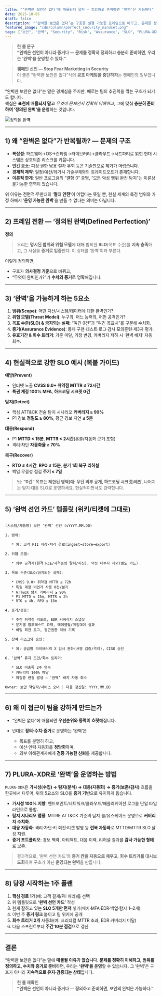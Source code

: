 ```yaml
---
title: "‘완벽한 보안은 없다’에 매몰되지 말자 — 정의하고 준비하면 ‘완벽’은 가능하다"
date: 2025-10-05
draft: false
description: "‘완벽한 보안은 없다’는 구호를 실행 가능한 프레임으로 바꾸고, 문제를 정확히 정의·준비하여 범위 내 ‘완벽’을 운영하는 방법을 정리합니다. PLURA‑XDR 기반의 증거 중심 접근과 ‘완벽 선언 카드’ 템플릿을 제공합니다."
featured_image: "cdn/column/perfect_security_mindset.png"
tags: ["보안", "완벽", "Security", "Risk", "Assurance", "SLO", "PLURA-XDR"]
---
```


> **한 줄 문구**  
> **“완벽은 선언이 아니라 증거다 — 문제를 정확히 정의하고 충분히 준비하면, 우리는 ‘완벽’을 운영할 수 있다.”**

> **캠페인 선언 — Stop Fear Marketing in Security**  
> 이 글은 “완벽한 보안은 없다”식의 **공포 마케팅을 중단하자**는 캠페인의 일부입니다.

“완벽한 보안은 없다”는 말은 경계심을 주지만, 때로는 팀의 추진력을 꺾는 구호가 되기도 합니다.  
핵심은 **표현에 매몰되지 말고** *무엇이 문제인지 정확히 이해하고*, 그에 맞춰 **충분히 준비하여 ‘정의된 완벽’을 운영**하는 것입니다.

![정의된 완벽](https://blog.plura.io/cdn/column/perfect_security_mindset.png)

<!--more-->

---

## 1) 왜 “완벽은 없다”가 반복될까? — 문제의 구조

* **복잡성**: 하드웨어→OS→런타임→라이브러리→클라우드→서드파티로 얽힌 현대 시스템은 상호의존 리스크를 키웁니다.
* **인간 요소**: 피싱·권한 남용·절차 우회 등은 기술만으로 제거가 어렵습니다.
* **경제적 제약**: 일정/예산/레거시 기술부채와의 트레이드오프가 존재합니다.
* **이론적 한계**: 일반 프로그램의 “결함 0” 증명, “모든 악성 행위 완전 탐지”는 이론상 불가능한 영역이 있습니다.

위 이유는 전면적·무한대의 ‘**절대 안전**’이 어렵다는 뜻일 뿐, 현실 세계의 특정 범위와 가정 하에서 ‘**운영 가능한 완벽**’을 만들 수 없다는 의미는 아닙니다.

---

## 2) 프레임 전환 — ‘정의된 완벽(Defined Perfection)’

**정의**

> 우리는 **명시된 범위와 위협 모델**에 대해 합의한 **SLO**(목표 수준)를 **지속 충족**하고, 그 사실을 **증거로 입증**한다. 이 상태를 ‘완벽’이라 부른다.

이렇게 정의하면,

* 구호가 **의사결정 기준**으로 바뀌고,  
* “무엇이 완벽인가?”가 **수치와 증거**로 명확해집니다.

---

## 3) ‘완벽’을 가능하게 하는 5요소

1. **범위(Scope)**: 어떤 자산/시스템/데이터에 대한 완벽인가?
2. **위협 모델(Threat Model)**: 누구의, 어느 능력의, 어떤 공격인가?
3. **목표 수준(SLO) & 금지되는 실패**: “여긴 0건”과 “여긴 목표치”를 구분해 수치화.
4. **증거(Assurance Evidence)**: 통제 구현·테스트·로그·감사·모의훈련·제3자 평가.
5. **유효기간 & 회수 트리거**: 기준 미달, 가정 변경, 커버리지 저하 시 ‘완벽 배지’ 자동 회수.

---

## 4) 현실적으로 강한 SLO 예시 (복붙 가이드)

**예방(Prevent)**

* 인터넷 노출 **CVSS 9.0+ 취약점 MTTR ≤ 72시간**
* **특권 계정 100% MFA**, **하드코딩 시크릿 0건**

**탐지(Detect)**

* 핵심 ATT&CK 전술 탐지 시나리오 **커버리지 ≥ 90%**
* P1 경보 **정밀도 ≥ 80%**, 평균 경보 지연 **≤ 5분**

**대응(Respond)**

* P1 **MTTD ≤ 15분**, **MTTR ≤ 2시간**(온콜/자동화 근거 포함)
* 격리·차단 **자동화율 ≥ 70%**

**복구(Recover)**

* **RTO ≤ 4시간**, **RPO ≤ 15분**, **분기 1회 복구 리허설**
* 백업 무결성 점검 **주기 ≤ 7일**

> 팁: **“0건” 목표는 제한된 영역(예: 무단 외부 공개, 하드코딩 시크릿)에만**, 나머지는 탐지·대응 SLO로 운영하세요. 현실적이면서도 강력합니다.

---

## 5) ‘완벽 선언 카드’ 템플릿 (위키/티켓에 그대로)

```

[시스템/제품명] 보안 ‘완벽’ 선언 (vYYYY.MM.DD)

1. 범위:

   * 예: 고객 PII 저장·처리 경로(ingest→store→export)

2. 위협 모델:

   * 외부 공격자(원격 RCE/자격증명 탈취/피싱), 악성 내부자 제외(별도 카드)

3. 목표 수준(SLO/금지되는 실패):

   * CVSS 9.0+ 취약점 MTTR ≤ 72h
   * 특권 계정 비인가 사용 0건/분기
   * ATT&CK 탐지 커버리지 ≥ 90%
   * P1 MTTD ≤ 15m, MTTR ≤ 2h
   * RTO ≤ 4h, RPO ≤ 15m

4. 증거/검증:

   * 주간 취약점 리포트, EDR 커버리지 스냅샷
   * 분기별 침투테스트 요약, 테이블탑/게임데이 결과
   * 비밀 회전 로그, 접근권한 리뷰 기록

5. 잔여 리스크와 승인:

   * 예: 공급망 라이브러리 X 임시 완화(서명 검증/격리), CISO 승인

6. ‘완벽’ 유지 조건/회수 트리거:

   * SLO 미충족 2주 연속
   * 커버리지 100% 미달
   * 미검증 변경 발생 → ‘완벽’ 배지 자동 회수

Owner: 보안 책임자/서비스 오너 | 다음 갱신일: YYYY.MM.DD

```

---

## 6) 왜 이 접근이 팀을 강하게 만드는가

* “완벽은 없다”에 매몰되면 **우선순위와 동력이 흐릿**해집니다.
* 반대로 **정의·수치·증거**로 운영하는 ‘완벽’은

  * 목표를 분명히 하고,
  * 예산·인력·자동화를 **정당화**하며,
  * 외부 이해관계자에게 **검증 가능한 신뢰**를 제공합니다.

---

## 7) PLURA‑XDR로 ‘완벽’을 운영하는 방법

`PLURA‑XDR`은 **가시성(수집) → 탐지(분석) → 대응(자동화) → 증거(보존/감사)** 흐름을 한곳에서 다루어, 위의 5요소와 SLO를 **증거 기반**으로 유지하게 돕습니다.

* **가시성 100% 지향**: 엔드포인트/네트워크/클라우드/애플리케이션 로그를 단일 타임라인으로 통합.
* **탐지 시나리오 맵핑**: MITRE ATT&CK 기준의 탐지 룰/유스케이스 운영으로 **커버리지 수치화**.
* **대응 자동화**: 격리·차단·키 회전·티켓 발행 등 **런북 자동화**로 MTTD/MTTR SLO 달성 지원.
* **증거 포트폴리오**: 경보 맥락, 아티팩트, 대응 이력, 리허설 결과를 **감사 가능한 형태**로 보존.

> 결과적으로, ‘완벽 선언 카드’의 **증거 칸을 자동으로 채우고**, **회수 트리거를 대시보드화**하여 구호가 아닌 **운영되는 완벽**을 만듭니다.

---

## 8) 당장 시작하는 1주 플랜

1. **핵심 경로 1개**(예: 고객 결제/PII 처리)를 선택
2. 위 템플릿으로 **‘완벽 선언 카드’** 작성
3. 현재 잘하고 있는 **SLO 5개만 먼저** 넣기(패치·MFA·EDR·백업·탐지 1~2개)
4. 이번 주 **증거 링크** 붙이고 팀 위키에 공개
5. **회수 트리거 2개** 자동화(예: 크리티컬 MTTR 초과, EDR 커버리지 미달)
6. 다음 스프린트부터 **주간 10분 점검**으로 갱신

---

## 결론

“완벽한 보안은 없다”는 말에 **매몰될 이유가 없습니다**.
**문제를 정확히 이해하고, 범위를 정의하고, 수치와 증거로 준비**하면, 우리는 **‘완벽’을 운영**할 수 있습니다.
그 ‘완벽’은 구호가 아니라 **지속적으로 유지·검증되는 상태**입니다.

> **한 줄 재확인**  
> **“완벽은 선언이 아니라 증거다 — 정의하고 준비하면, 보안의 완벽은 가능하다.”**
